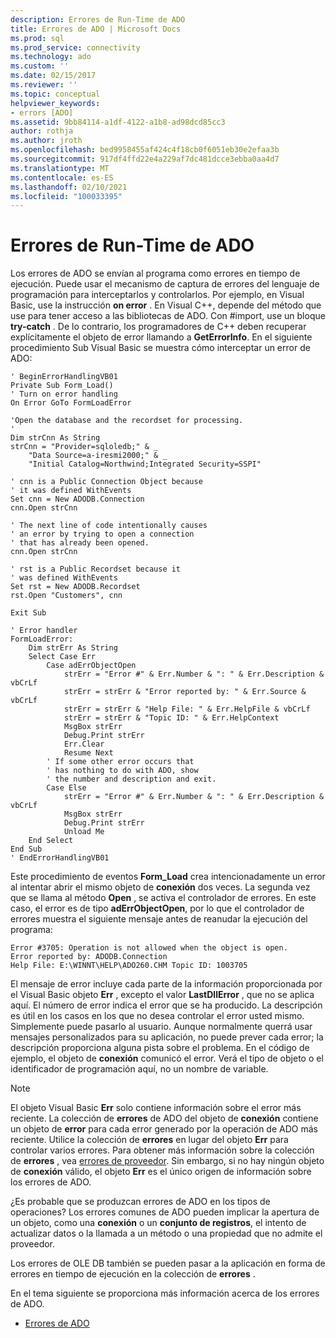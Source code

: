 ```yaml
---
description: Errores de Run-Time de ADO
title: Errores de ADO | Microsoft Docs
ms.prod: sql
ms.prod_service: connectivity
ms.technology: ado
ms.custom: ''
ms.date: 02/15/2017
ms.reviewer: ''
ms.topic: conceptual
helpviewer_keywords:
- errors [ADO]
ms.assetid: 9bb84114-a1df-4122-a1b8-ad98dcd85cc3
author: rothja
ms.author: jroth
ms.openlocfilehash: bed9958455af424c4f18cb0f6051eb30e2efaa3b
ms.sourcegitcommit: 917df4ffd22e4a229af7dc481dcce3ebba0aa4d7
ms.translationtype: MT
ms.contentlocale: es-ES
ms.lasthandoff: 02/10/2021
ms.locfileid: "100033395"
---
```

# <a name="ado-run-time-errors"></a>Errores de Run-Time de ADO
Los errores de ADO se envían al programa como errores en tiempo de ejecución. Puede usar el mecanismo de captura de errores del lenguaje de programación para interceptarlos y controlarlos. Por ejemplo, en Visual Basic, use la instrucción **on error** . En Visual C++, depende del método que use para tener acceso a las bibliotecas de ADO. Con #import, use un bloque **try-catch** . De lo contrario, los programadores de C++ deben recuperar explícitamente el objeto de error llamando a **GetErrorInfo**. En el siguiente procedimiento Sub Visual Basic se muestra cómo interceptar un error de ADO:

```
' BeginErrorHandlingVB01
Private Sub Form_Load()
' Turn on error handling
On Error GoTo FormLoadError

'Open the database and the recordset for processing.
'
Dim strCnn As String
strCnn = "Provider=sqloledb;" & _
    "Data Source=a-iresmi2000;" & _
    "Initial Catalog=Northwind;Integrated Security=SSPI"

' cnn is a Public Connection Object because
' it was defined WithEvents
Set cnn = New ADODB.Connection
cnn.Open strCnn

' The next line of code intentionally causes
' an error by trying to open a connection
' that has already been opened.
cnn.Open strCnn

' rst is a Public Recordset because it
' was defined WithEvents
Set rst = New ADODB.Recordset
rst.Open "Customers", cnn

Exit Sub

' Error handler
FormLoadError:
    Dim strErr As String
    Select Case Err
        Case adErrObjectOpen
            strErr = "Error #" & Err.Number & ": " & Err.Description & vbCrLf
            strErr = strErr & "Error reported by: " & Err.Source & vbCrLf
            strErr = strErr & "Help File: " & Err.HelpFile & vbCrLf
            strErr = strErr & "Topic ID: " & Err.HelpContext
            MsgBox strErr
            Debug.Print strErr
            Err.Clear
            Resume Next
        ' If some other error occurs that
        ' has nothing to do with ADO, show
        ' the number and description and exit.
        Case Else
            strErr = "Error #" & Err.Number & ": " & Err.Description & vbCrLf
            MsgBox strErr
            Debug.Print strErr
            Unload Me
    End Select
End Sub
' EndErrorHandlingVB01
```

 Este procedimiento de eventos **Form_Load** crea intencionadamente un error al intentar abrir el mismo objeto de **conexión** dos veces. La segunda vez que se llama al método **Open** , se activa el controlador de errores. En este caso, el error es de tipo **adErrObjectOpen**, por lo que el controlador de errores muestra el siguiente mensaje antes de reanudar la ejecución del programa:

```
Error #3705: Operation is not allowed when the object is open.
Error reported by: ADODB.Connection
Help File: E:\WINNT\HELP\ADO260.CHM Topic ID: 1003705
```

 El mensaje de error incluye cada parte de la información proporcionada por el Visual Basic objeto **Err** , excepto el valor **LastDllError** , que no se aplica aquí. El número de error indica el error que se ha producido. La descripción es útil en los casos en los que no desea controlar el error usted mismo. Simplemente puede pasarlo al usuario. Aunque normalmente querrá usar mensajes personalizados para su aplicación, no puede prever cada error; la descripción proporciona alguna pista sobre el problema. En el código de ejemplo, el objeto de **conexión** comunicó el error. Verá el tipo de objeto o el identificador de programación aquí, no un nombre de variable.

> [!NOTE]
>  El objeto Visual Basic **Err** solo contiene información sobre el error más reciente. La colección de **errores** de ADO del objeto de **conexión** contiene un objeto de **error** para cada error generado por la operación de ADO más reciente. Utilice la colección de **errores** en lugar del objeto **Err** para controlar varios errores. Para obtener más información sobre la colección de **errores** , vea [errores de proveedor](./provider-errors.md). Sin embargo, si no hay ningún objeto de **conexión** válido, el objeto **Err** es el único origen de información sobre los errores de ADO.

 ¿Es probable que se produzcan errores de ADO en los tipos de operaciones? Los errores comunes de ADO pueden implicar la apertura de un objeto, como una **conexión** o un **conjunto de registros**, el intento de actualizar datos o la llamada a un método o una propiedad que no admite el proveedor.

 Los errores de OLE DB también se pueden pasar a la aplicación en forma de errores en tiempo de ejecución en la colección de **errores** .

 En el tema siguiente se proporciona más información acerca de los errores de ADO.

-   [Errores de ADO](./ado-error-reference.md)